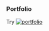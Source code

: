 ### Portfolio

Try [![portfolio](https://img.shields.io/badge/my_portfolio-000?style=for-the-badge&logo=ko-fi&logoColor=white)](https://lutsyk.github.io/portfolio/)